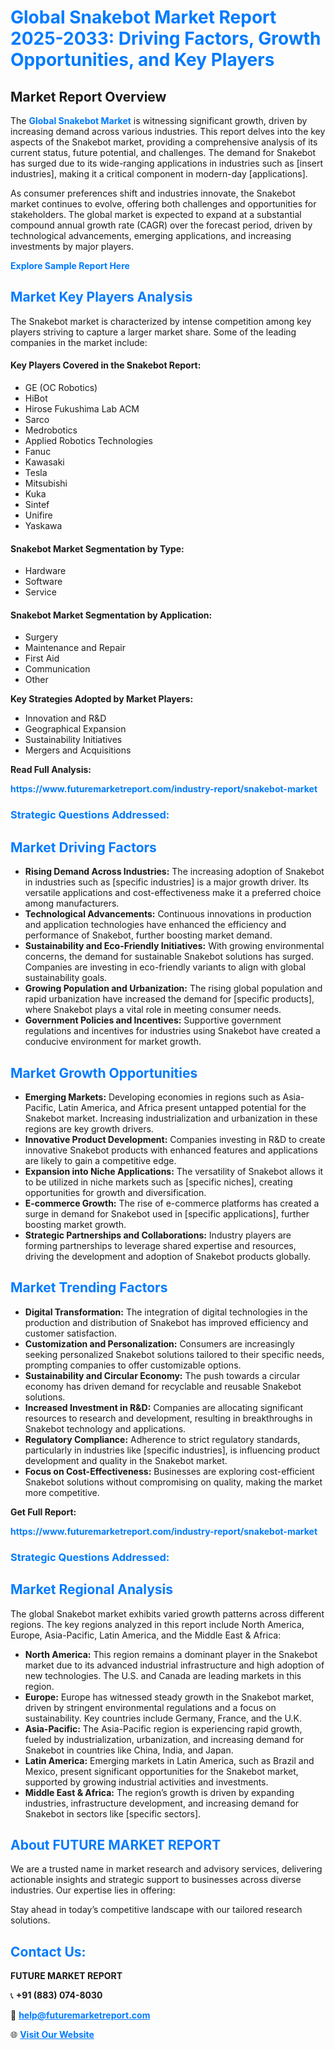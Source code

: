 <h1 style="color: #007BFF;">Global Snakebot Market Report 2025-2033: Driving Factors, Growth Opportunities, and Key Players</h1>

<section id="overview">
<h2>Market Report Overview</h2>
<p>The <a href="https://www.futuremarketreport.com/industry-report/snakebot-market" style="color: #007BFF; text-decoration: none;"><strong>Global Snakebot Market</strong></a> is witnessing significant growth, driven by increasing demand across various industries. This report delves into the key aspects of the Snakebot market, providing a comprehensive analysis of its current status, future potential, and challenges. The demand for Snakebot has surged due to its wide-ranging applications in industries such as [insert industries], making it a critical component in modern-day [applications].</p>
<p>As consumer preferences shift and industries innovate, the Snakebot market continues to evolve, offering both challenges and opportunities for stakeholders. The global market is expected to expand at a substantial compound annual growth rate (CAGR) over the forecast period, driven by technological advancements, emerging applications, and increasing investments by major players.</p>
</section>

<section id="overview">
<p><a href="https://www.futuremarketreport.com/request-sample/reportId=27774" style="color: #007BFF; text-decoration: none;"><strong>Explore Sample Report Here</strong></a></p>
</section>

<section id="key-players">
<h2 style="color: #007BFF;">Market Key Players Analysis</h2>
<p>The Snakebot market is characterized by intense competition among key players striving to capture a larger market share. Some of the leading companies in the market include:</p>
<h4>Key Players Covered in the Snakebot Report:</h4>
<ul><li>GE (OC Robotics)</li><li>HiBot</li><li>Hirose Fukushima Lab ACM</li><li>Sarco</li><li>Medrobotics</li><li>Applied Robotics Technologies</li><li>Fanuc</li><li>Kawasaki</li><li>Tesla</li><li>Mitsubishi</li><li>Kuka</li><li>Sintef</li><li>Unifire</li><li>Yaskawa</li></ul>
<h4>Snakebot Market Segmentation by Type:</h4>
<ul><li>Hardware</li><li>Software</li><li>Service</li></ul>

<h4>Snakebot Market Segmentation by Application:</h4>
<ul><li>Surgery</li><li>Maintenance and Repair</li><li>First Aid</li><li>Communication</li><li>Other</li></ul>
<p><strong>Key Strategies Adopted by Market Players:</strong></p>
<ul>
<li>Innovation and R&D</li>
<li>Geographical Expansion</li>
<li>Sustainability Initiatives</li>
<li>Mergers and Acquisitions</li>
</ul>
</section>

<section>
<p><strong>Read Full Analysis: </strong></p><a href="https://www.futuremarketreport.com/industry-report/snakebot-market" style="color: #007BFF; text-decoration: none;"><strong>https://www.futuremarketreport.com/industry-report/snakebot-market</strong></a>
<h3 style="color: #007BFF;">Strategic Questions Addressed:</h3>
</section>

<section id="driving-factors">
<h2 style="color: #007BFF;">Market Driving Factors</h2>
<ul>
<li><strong>Rising Demand Across Industries:</strong> The increasing adoption of Snakebot in industries such as [specific industries] is a major growth driver. Its versatile applications and cost-effectiveness make it a preferred choice among manufacturers.</li>
<li><strong>Technological Advancements:</strong> Continuous innovations in production and application technologies have enhanced the efficiency and performance of Snakebot, further boosting market demand.</li>
<li><strong>Sustainability and Eco-Friendly Initiatives:</strong> With growing environmental concerns, the demand for sustainable Snakebot solutions has surged. Companies are investing in eco-friendly variants to align with global sustainability goals.</li>
<li><strong>Growing Population and Urbanization:</strong> The rising global population and rapid urbanization have increased the demand for [specific products], where Snakebot plays a vital role in meeting consumer needs.</li>
<li><strong>Government Policies and Incentives:</strong> Supportive government regulations and incentives for industries using Snakebot have created a conducive environment for market growth.</li>
</ul>
</section>

<section id="growth-opportunities">
<h2 style="color: #007BFF;">Market Growth Opportunities</h2>
<ul>
<li><strong>Emerging Markets:</strong> Developing economies in regions such as Asia-Pacific, Latin America, and Africa present untapped potential for the Snakebot market. Increasing industrialization and urbanization in these regions are key growth drivers.</li>
<li><strong>Innovative Product Development:</strong> Companies investing in R&D to create innovative Snakebot products with enhanced features and applications are likely to gain a competitive edge.</li>
<li><strong>Expansion into Niche Applications:</strong> The versatility of Snakebot allows it to be utilized in niche markets such as [specific niches], creating opportunities for growth and diversification.</li>
<li><strong>E-commerce Growth:</strong> The rise of e-commerce platforms has created a surge in demand for Snakebot used in [specific applications], further boosting market growth.</li>
<li><strong>Strategic Partnerships and Collaborations:</strong> Industry players are forming partnerships to leverage shared expertise and resources, driving the development and adoption of Snakebot products globally.</li>
</ul>
</section>

<section id="trending-factors">
<h2 style="color: #007BFF;">Market Trending Factors</h2>
<ul>
<li><strong>Digital Transformation:</strong> The integration of digital technologies in the production and distribution of Snakebot has improved efficiency and customer satisfaction.</li>
<li><strong>Customization and Personalization:</strong> Consumers are increasingly seeking personalized Snakebot solutions tailored to their specific needs, prompting companies to offer customizable options.</li>
<li><strong>Sustainability and Circular Economy:</strong> The push towards a circular economy has driven demand for recyclable and reusable Snakebot solutions.</li>
<li><strong>Increased Investment in R&D:</strong> Companies are allocating significant resources to research and development, resulting in breakthroughs in Snakebot technology and applications.</li>
<li><strong>Regulatory Compliance:</strong> Adherence to strict regulatory standards, particularly in industries like [specific industries], is influencing product development and quality in the Snakebot market.</li>
<li><strong>Focus on Cost-Effectiveness:</strong> Businesses are exploring cost-efficient Snakebot solutions without compromising on quality, making the market more competitive.</li>
</ul>
</section>

<section>
<p><strong>Get Full Report: </strong></p><a href="https://www.futuremarketreport.com/industry-report/snakebot-market" style="color: #007BFF; text-decoration: none;"><strong>https://www.futuremarketreport.com/industry-report/snakebot-market</strong></a>
<h3 style="color: #007BFF;">Strategic Questions Addressed:</h3>
</section>


<section id="regional-analysis">
<h2 style="color: #007BFF;">Market Regional Analysis</h2>
<p>The global Snakebot market exhibits varied growth patterns across different regions. The key regions analyzed in this report include North America, Europe, Asia-Pacific, Latin America, and the Middle East & Africa:</p>
<ul>
<li><strong>North America:</strong> This region remains a dominant player in the Snakebot market due to its advanced industrial infrastructure and high adoption of new technologies. The U.S. and Canada are leading markets in this region.</li>
<li><strong>Europe:</strong> Europe has witnessed steady growth in the Snakebot market, driven by stringent environmental regulations and a focus on sustainability. Key countries include Germany, France, and the U.K.</li>
<li><strong>Asia-Pacific:</strong> The Asia-Pacific region is experiencing rapid growth, fueled by industrialization, urbanization, and increasing demand for Snakebot in countries like China, India, and Japan.</li>
<li><strong>Latin America:</strong> Emerging markets in Latin America, such as Brazil and Mexico, present significant opportunities for the Snakebot market, supported by growing industrial activities and investments.</li>
<li><strong>Middle East & Africa:</strong> The region’s growth is driven by expanding industries, infrastructure development, and increasing demand for Snakebot in sectors like [specific sectors].</li>
</ul>
</section>

<footer>
<h2 style="color: #007BFF;">About FUTURE MARKET REPORT</h2>
<p>We are a trusted name in market research and advisory services, delivering actionable insights and strategic support to businesses across diverse industries. Our expertise lies in offering:</p>

<p>Stay ahead in today’s competitive landscape with our tailored research solutions.</p>

<h2 style="color: #007BFF;">Contact Us:</h2>
<p><strong>FUTURE MARKET REPORT</strong></p>
<p>📞 <strong>+91 (883) 074-8030</strong></p>
<p>📧 <strong><a href="mailto:help@futuremarketreport.com" style="color: #007BFF;">help@futuremarketreport.com</a></strong></p>
<p>🌐 <strong><a href="https://www.futuremarketreport.com/" style="color: #007BFF;">Visit Our Website</a></strong></p>
</footer>